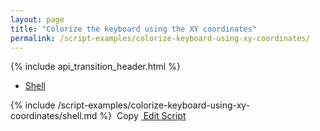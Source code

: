 ```yaml
---
layout: page
title: "Colorize the keyboard using the XY coordinates"
permalink: /script-examples/colorize-keyboard-using-xy-coordinates/
---
```

{% include api_transition_header.html %}


<!-- Nav tabs -->
<ul class="nav nav-tabs code-nav-tabs" role="tablist">
  <li class="nav-item">
    <a class="nav-link active shell-language" id="colorize-keyboard-xy-shell-tab" data-toggle="tab" href="#colorize-keyboard-xy-shell" role="tab" aria-controls="colorize-keyboard-xy-shell" aria-selected="false">Shell</a>
  </li>
</ul>

<!-- Tab panes -->
<div class="tab-content">
<!-- Shell code -->
<div class="code active tab-pane" id="colorize-keyboard-xy-shell" role="tabpanel" aria-labelledby="colorize-keyboard-xy-shell-tab" markdown="1">
{% include /script-examples/colorize-keyboard-using-xy-coordinates/shell.md %}
<!-- copy button -->
<a class="btn btn-sm copy-action" data-toggle="tooltip" data-placement="top" title="copy"  onclick="copyToClipBoard('colorize-keyboard-xy-shell')"><i class="fa fa-copy"></i>&nbsp;Copy</a>
<!-- edit button -->
<a class="btn btn-sm edit-action"  href="https://github.com/DasKeyboard/Daskeyboard.io/blob/master/_includes/script-examples/colorize-keyboard-using-xy-coordinates/shell.md"><i class="fa fa-pencil"></i>&nbsp;Edit Script</a>
</div>

</div>

